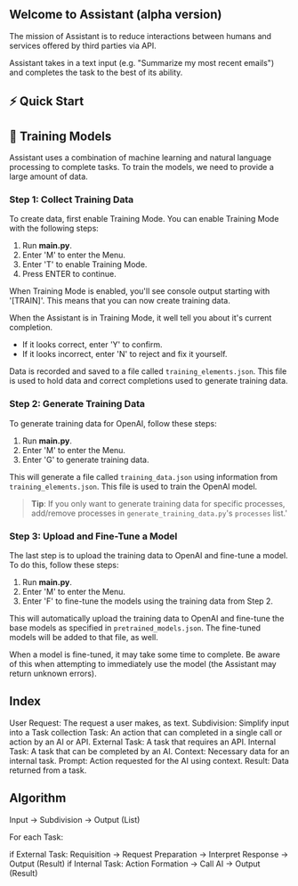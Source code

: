 ## Welcome to Assistant (alpha version)

The mission of Assistant is to reduce interactions between humans and services offered by third parties via API.

Assistant takes in a text input (e.g. "Summarize my most recent emails") and completes the task to the best of its ability.

## ⚡️ Quick Start

## 🧠 Training Models

Assistant uses a combination of machine learning and natural language processing to complete tasks. To train the models, we need to provide a large amount of data.

### Step 1: Collect Training Data 

To create data, first enable Training Mode. You can enable Training Mode with the following steps:

1. Run **main.py**.
2. Enter 'M' to enter the Menu.
3. Enter 'T' to enable Training Mode.
4. Press ENTER to continue.

When Training Mode is enabled, you'll see console output starting with '[TRAIN]'. This means that you can now create training data.

When the Assistant is in Training Mode, it well tell you about it's current completion. 

- If it looks correct, enter 'Y' to confirm.
- If it looks incorrect, enter 'N' to reject and fix it yourself.

Data is recorded and saved to a file called `training_elements.json`. This file is used to hold data and correct completions used to generate training data.

### Step 2: Generate Training Data

To generate training data for OpenAI, follow these steps:

1. Run **main.py**.
2. Enter 'M' to enter the Menu.
3. Enter 'G' to generate training data.

This will generate a file called `training_data.json` using information from `training_elements.json`. This file is used to train the OpenAI model.

> **Tip**: If you only want to generate training data for specific processes, add/remove processes in `generate_training_data.py`'s `processes` list.'

### Step 3: Upload and Fine-Tune a Model

The last step is to upload the training data to OpenAI and fine-tune a model. To do this, follow these steps:

1. Run **main.py**.
2. Enter 'M' to enter the Menu.
3. Enter 'F' to fine-tune the models using the training data from Step 2.

This will automatically upload the training data to OpenAI and fine-tune the base models as specified in `pretrained_models.json`. The fine-tuned models will be added to that file, as well.

When a model is fine-tuned, it may take some time to complete. Be aware of this when attempting to immediately use the model (the Assistant may return unknown errors).

## Index

User Request: The request a user makes, as text.
Subdivision: Simplify input into a Task collection
Task: An action that can completed in a single call or action by an AI or API.
External Task: A task that requires an API.
Internal Task: A task that can be completed by an AI.
Context: Necessary data for an internal task.
Prompt: Action requested for the AI using context.
Result: Data returned from a task.

## Algorithm

Input -> Subdivision -> Output (List<Task>)

For each Task:

if External Task: Requisition -> Request Preparation -> Interpret Response -> Output (Result)
if Internal Task: Action Formation -> Call AI -> Output (Result)
